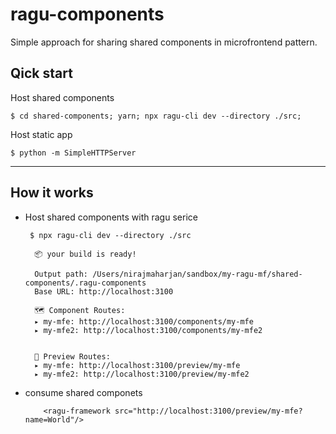 # ragu-components
Simple approach for sharing shared components in microfrontend pattern.

## Qick start

Host shared components
```
$ cd shared-components; yarn; npx ragu-cli dev --directory ./src;
```

Host static app
```
$ python -m SimpleHTTPServer
```
---

## How it works
- Host shared components with ragu serice
  ```
   $ npx ragu-cli dev --directory ./src
   
    📦 your build is ready!

    Output path: /Users/nirajmaharjan/sandbox/my-ragu-mf/shared-components/.ragu-components
    Base URL: http://localhost:3100

    🗺 Component Routes:
    ▸ my-mfe: http://localhost:3100/components/my-mfe
    ▸ my-mfe2: http://localhost:3100/components/my-mfe2


    🔭 Preview Routes:
    ▸ my-mfe: http://localhost:3100/preview/my-mfe
    ▸ my-mfe2: http://localhost:3100/preview/my-mfe2
  ```
  
- consume shared componets 
  ``` 
      <ragu-framework src="http://localhost:3100/preview/my-mfe?name=World"/>
  ```

